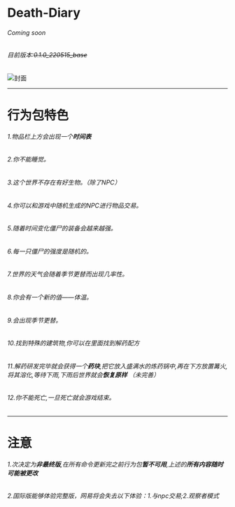 # Death-Diary
###### Coming soon
###### 目前版本:~~0.1.0_220515_base~~
![封面](https://s3.bmp.ovh/imgs/2022/05/15/10c22c7238b6e81e.png)
***
# 行为包特色
###### 1.物品栏上方会出现一个***时间表***
###### 2.你*不能睡觉*。 
###### 3.这个世界*不存在有好生物*。（除了NPC） 
###### 4.你可以和游戏中随机生成的*NPC*进行物品交易。
###### 5.*随着时间变化*僵尸的装备会*越来越强*。 
###### 6.每一只僵尸的*强度是随机的*。 
###### 7.世界的天气会*随着季节更替而出现几率性*。 
###### 8.你会有一个新的值——*体温*。 
###### 9.会出现*季节更替*。
###### 10.找到*特殊的建筑物*,你可以在里面找到*解药配方*
###### 11.解药*研发完毕*就会获得一个***药块***,把它放入盛满水的炼药锅中,再在下方放置篝火,将其溶化,等待下雨,下雨后世界就会***恢复原样*** *（未完善）* 
###### 12.你*不能死亡*,一旦死亡就会*游戏结束*。
***
# 注意
###### 1.次决定为***非最终版***,在所有命令更新完之前行为包***暂不可用***,上述的***所有内容随时可能被更改***
###### 2.国际版能够*体验完整版*，*网易*将会失去以下体验：1.与npc交易;2.观察者模式
